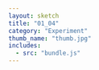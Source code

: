 ```yaml
---
layout: sketch
title: "01_04"
category: "Experiment"
thumb_name: "thumb.jpg"
includes:
  - src: "bundle.js"
---
```

